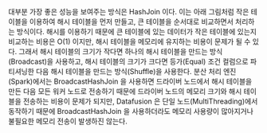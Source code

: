 대부분 가장 좋은 성능을 보여주는 방식은 HashJoin 이다. 이는 아래 그림처럼 작은 테이블을 이용하여 해시 테이블을 먼저 만들고, 큰 테이블을 순서대로 비교하면서 처리하는 방식이다. 해시를 이용하기 때문에 큰 테이블에 있는 데이터가 작은 테이블에 있는지 비교하는 비용은 O(1) 이지만, 해시 테이블을 메모리에 유지하는 비용이 문제가 될 수 있다. 그래서 해시 테이블의 크기가 작다면 하나의 해시 테이블을 만드는 방식(Broadcast)을 사용하고, 해시 테이블의 크기가 크다면 등가(Equal) 조건 컬럼으로 파티셔닝한 다음 해시 테이블을 만드는 방식(Shuffle)을 사용한다. 분산 처리 엔진(Spark)에서는 BroadcastHashJoin 을 사용하면 드라이버 노드에서 해시 테이블을 만든 다음 모든 워커 노드로 전송하기 때문에 드라이버 노드의 메모리 크기와 해시 테이블을 전송하는 비용이 문제가 되지만, Datafusion 은 단일 노드(MultiThreading)에서 동작하기 때문에 BroadcastHashJoin 을 사용하더라도 메모리 사용량이 많아지거나 불필요한 메모리 전송이 발생하진 않는다.
